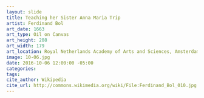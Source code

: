 ```yaml
---
layout: slide
title: Teaching her Sister Anna Maria Trip
artist: Ferdinand Bol
art_date: 1663
art_type: Oil on Canvas
art_height: 208
art_width: 179
art_location: Royal Netherlands Academy of Arts and Sciences, Amsterdam
image: 10-06.jpg
date: 2016-10-06 12:00:00 -05:00
categories:
tags:
cite_author: Wikipedia
cite_url: http://commons.wikimedia.org/wiki/File:Ferdinand_Bol_010.jpg
---
```

